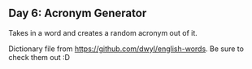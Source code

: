## Day 6: Acronym Generator
Takes in a word and creates a random acronym out of it. 

Dictionary file from https://github.com/dwyl/english-words. Be sure to check them out :D
